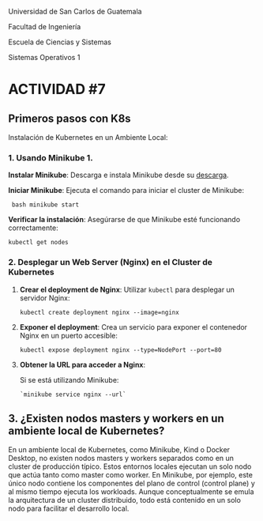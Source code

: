 
Universidad de San Carlos de Guatemala

Facultad de Ingeniería

Escuela de Ciencias y Sistemas

Sistemas Operativos 1

# ACTIVIDAD #7

##  Primeros pasos con K8s

Instalación de Kubernetes en un Ambiente Local: 

### 1. Usando Minikube 1. 

**Instalar Minikube**: Descarga e instala Minikube desde su [descarga](https://minikube.sigs.k8s.io/docs/start/).

 **Iniciar Minikube**: Ejecuta el comando para iniciar el cluster de Minikube:

	 bash minikube start
	 
**Verificar la instalación**: Asegúrarse de que Minikube esté funcionando correctamente:

`kubectl get nodes`

### 2. Desplegar un Web Server (Nginx) en el Cluster de Kubernetes

1.  **Crear el deployment de Nginx**: Utilizar `kubectl` para desplegar un servidor Nginx:
      
    `kubectl create deployment nginx --image=nginx` 
    
2.  **Exponer el deployment**: Crea un servicio para exponer el contenedor Nginx en un puerto accesible:
        
    `kubectl expose deployment nginx --type=NodePort --port=80` 
    
3.  **Obtener la URL para acceder a Nginx**:

	Si se está utilizando Minikube:
        
        `minikube service nginx --url` 
                

## 3. ¿Existen nodos masters y workers en un ambiente local de Kubernetes?

En un ambiente local de Kubernetes, como Minikube, Kind o Docker Desktop, no existen nodos masters y workers separados como en un cluster de producción típico. Estos entornos locales ejecutan un solo nodo que actúa tanto como master como worker. En Minikube, por ejemplo, este único nodo contiene los componentes del plano de control (control plane) y al mismo tiempo ejecuta los workloads. Aunque conceptualmente se emula la arquitectura de un cluster distribuido, todo está contenido en un solo nodo para facilitar el desarrollo local.